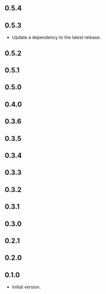 ## 0.5.4

## 0.5.3

 - Update a dependency to the latest release.

## 0.5.2

## 0.5.1

## 0.5.0

## 0.4.0

## 0.3.6

## 0.3.5

## 0.3.4

## 0.3.3

## 0.3.2

## 0.3.1

## 0.3.0

## 0.2.1

## 0.2.0

## 0.1.0

- Initial version.
